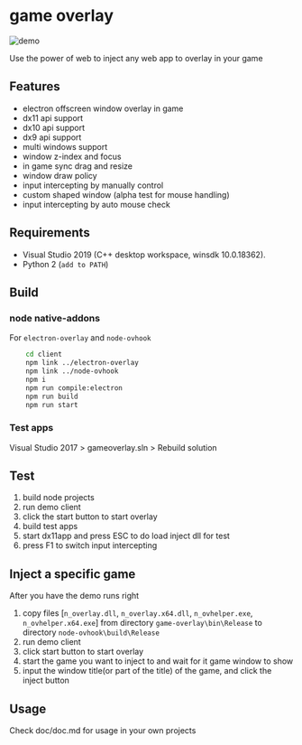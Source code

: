 # game overlay

![demo](https://raw.githubusercontent.com/hiitiger/gelectron/master/screenshot/gelectron3.gif)

Use the power of web to inject any web app to overlay in your game

## Features

- electron offscreen window overlay in game
- dx11 api support
- dx10 api support
- dx9 api support
- multi windows support
- window z-index and focus
- in game sync drag and resize
- window draw policy
- input intercepting by manually control
- custom shaped window (alpha test for mouse handling)
- input intercepting by auto mouse check

## Requirements

- Visual Studio 2019 (C++ desktop workspace, winsdk 10.0.18362).
- Python 2 (`add to PATH`)

## Build

### node native-addons

For `electron-overlay` and `node-ovhook`

```bash
    cd client
    npm link ../electron-overlay
    npm link ../node-ovhook
    npm i
    npm run compile:electron
    npm run build
    npm run start
```

### Test apps

Visual Studio 2017 > gameoverlay.sln > Rebuild solution

## Test

1. build node projects
2. run demo client
3. click the start button to start overlay
4. build test apps
5. start dx11app and press ESC to do load inject dll for test
6. press F1 to switch input intercepting

## Inject a specific game

After you have the demo runs right

1. copy files [`n_overlay.dll`, `n_overlay.x64.dll`, `n_ovhelper.exe`, `n_ovhelper.x64.exe`] from directory `game-overlay\bin\Release` to directory `node-ovhook\build\Release`
2. run demo client
3. click start button to start overlay
4. start the game you want to inject to and wait for it game window to show
5. input the window title(or part of the title) of the game, and click the inject button

## Usage

Check doc/doc.md for usage in your own projects
